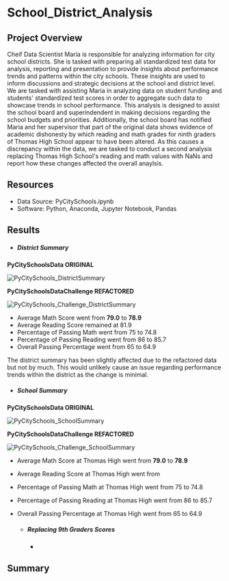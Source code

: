 # School_District_Analysis
## Project Overview
Cheif Data Scientist Maria is responsible for analyzing information for city school districts. She is tasked with preparing all standardized test data for analysis, reporting and presentation to provide insights about performance trends and patterns within the city schools. These insights are used to inform discussions and strategic decisions at the school and district level. We are tasked with assisting Maria in analyzing data on student funding and students' standardized test scores in order to aggregate such data to showcase trends in school performance. This analysis is designed to assist the school board and superindendent in making decisions regarding the school budgets and priorities. Additionally, the school board has notified Maria and her supervisor that part of the original data shows evidence of academic dishonesty by which reading and math grades for ninth graders of Thomas High School appear to have been altered. As this causes a discrepancy within the data, we are tasked to conduct a second analysis replacing Thomas High School's reading and math values with NaNs and report how these changes affected the overall anaylsis. 

## Resources
- Data Source: PyCitySchools.ipynb 
- Software: Python, Anaconda, Jupyter Notebook, Pandas

## Results
- ##### District Summary

**PyCitySchoolsData ORIGINAL**

![PyCitySchools_DistrictSummary](https://user-images.githubusercontent.com/107603065/179449144-daa6f533-7fad-40e8-80f1-cae7b275e883.png)


**PyCitySchoolsDataChallenge REFACTORED** 

![PyCitySchools_Challenge_DistrictSummary](https://user-images.githubusercontent.com/107603065/179449188-395464ba-a960-481b-997f-92bc478da7d4.png)

- Average Math Score went from **79.0** to **78.9**
- Average Reading Score remained at 81.9
- Percentage of Passing Math went from 75 to 74.8
- Percentage of Passing Reading went from 86 to 85.7
- Overall Passing Percentage went from 65 to 64.9

The district summary has been slightly affected due to the refactored data but not by much. This would unlikely cause an issue regarding performance trends within the district as the change is minimal.

- ##### School Summary
 
**PyCitySchoolsData ORIGINAL** 

![PyCitySchools_SchoolSummary](https://user-images.githubusercontent.com/107603065/179449295-41ce2d2a-8b2a-4e1a-993b-48a426dd4cfa.png)

**PyCitySchoolsDataChallenge REFACTORED**

![PyCitySchools_Challenge_SchoolSummary](https://user-images.githubusercontent.com/107603065/179449307-b70ab258-48ee-495c-adfd-67036d592dea.png)

- Average Math Score at Thomas High went from **79.0** to **78.9**
- Average Reading Score at Thomas High went from 
- Percentage of Passing Math at Thomas High went from 75 to 74.8
- Percentage of Passing Reading at Thomas High went from 86 to 85.7
- Overall Passing Percentage at Thomas High went from 65 to 64.9


  
  - ##### Replacing 9th Graders Scores
    - 
    
## Summary

